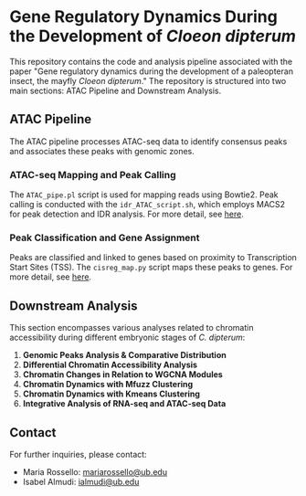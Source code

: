 # Gene Regulatory Dynamics During the Development of _Cloeon dipterum_

This repository contains the code and analysis pipeline associated with the paper "Gene regulatory dynamics during the development of a paleopteran insect, the mayfly _Cloeon dipterum_." The repository is structured into two main sections: ATAC Pipeline and Downstream Analysis.

## ATAC Pipeline

The ATAC pipeline processes ATAC-seq data to identify consensus peaks and associates these peaks with genomic zones.

### ATAC-seq Mapping and Peak Calling

The `ATAC_pipe.pl` script is used for mapping reads using Bowtie2. Peak calling is conducted with the `idr_ATAC_script.sh`, which employs MACS2 for peak detection and IDR analysis. For more detail, see [here](https://github.com/alexgilgal/Thesis_methods/tree/main/ATAC-seq%20analysis).

### Peak Classification and Gene Assignment

Peaks are classified and linked to genes based on proximity to Transcription Start Sites (TSS). The `cisreg_map.py` script maps these peaks to genes. For more detail, see [here](https://github.com/m-rossello/GeneRegLocator).

## Downstream Analysis

This section encompasses various analyses related to chromatin accessibility during different embryonic stages of _C. dipterum_:

1. **Genomic Peaks Analysis & Comparative Distribution**
2. **Differential Chromatin Accessibility Analysis**
3. **Chromatin Changes in Relation to WGCNA Modules**
4. **Chromatin Dynamics with Mfuzz Clustering**
5. **Chromatin Dynamics with Kmeans Clustering**
6. **Integrative Analysis of RNA-seq and ATAC-seq Data**

## Contact

For further inquiries, please contact:

- Maria Rossello: [mariarossello@ub.edu](mailto:mariarossello@ub.edu)
- Isabel Almudi: [ialmudi@ub.edu](mailto:ialmudi@ub.edu)
